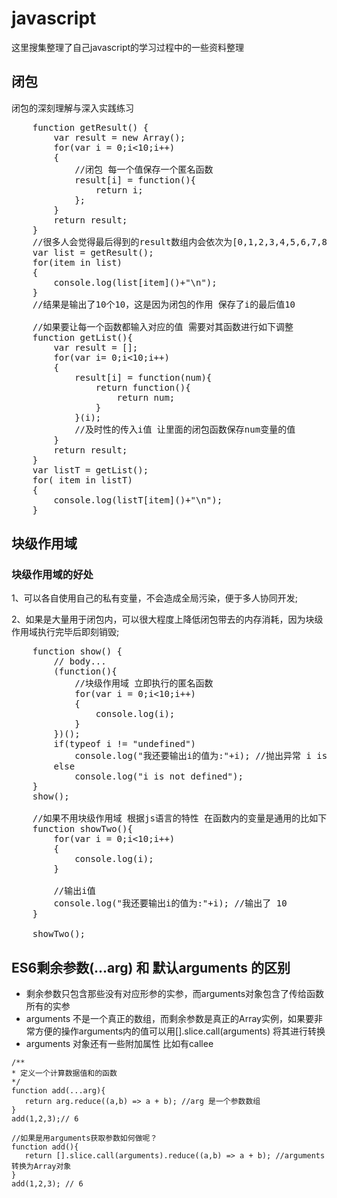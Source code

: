 # javascript
这里搜集整理了自己javascript的学习过程中的一些资料整理

## 闭包
闭包的深刻理解与深入实践练习
<pre>
	function getResult() {
		var result = new Array();
		for(var i = 0;i<10;i++)
		{
			//闭包 每一个值保存一个匿名函数
			result[i] = function(){
				return i;
			};
		}
		return result;
	}		
	//很多人会觉得最后得到的result数组内会依次为[0,1,2,3,4,5,6,7,8,9]
	var list = getResult();
	for(item in list)
	{
		console.log(list[item]()+"\n");
	}
	//结果是输出了10个10，这是因为闭包的作用 保存了i的最后值10

	//如果要让每一个函数都输入对应的值 需要对其函数进行如下调整
	function getList(){
		var result = [];
		for(var i= 0;i<10;i++)
		{
			result[i] = function(num){
				return function(){
					return num;
				}
			}(i);
			//及时性的传入i值 让里面的闭包函数保存num变量的值
		}
		return result;
	}
	var listT = getList();
	for( item in listT)
	{
		console.log(listT[item]()+"\n");
	}
</pre>
## 块级作用域
### 块级作用域的好处
1、可以各自使用自己的私有变量，不会造成全局污染，便于多人协同开发;

2、如果是大量用于闭包内，可以很大程度上降低闭包带去的内存消耗，因为块级作用域执行完毕后即刻销毁;
<pre>
	function show() {
        // body...
        (function(){
            //块级作用域 立即执行的匿名函数
            for(var i = 0;i<10;i++)
            {
                console.log(i);
            }
        })();
        if(typeof i != "undefined")
            console.log("我还要输出i的值为:"+i); //抛出异常 i is not defined
        else
            console.log("i is not defined");
    }
    show();

    //如果不用块级作用域 根据js语言的特性 在函数内的变量是通用的比如下方这个函数
    function showTwo(){
        for(var i = 0;i<10;i++)
        {
            console.log(i);
        }

        //输出i值
        console.log("我还要输出i的值为:"+i); //输出了 10
    }

    showTwo();
</pre>

## ES6剩余参数(...arg) 和 默认arguments 的区别
- 剩余参数只包含那些没有对应形参的实参，而arguments对象包含了传给函数所有的实参
- arguments 不是一个真正的数组，而剩余参数是真正的Array实例，如果要非常方便的操作arguments内的值可以用[].slice.call(arguments) 将其进行转换
- arguments 对象还有一些附加属性 比如有callee
```
/**
* 定义一个计算数据值和的函数
*/
function add(...arg){
   return arg.reduce((a,b) => a + b); //arg 是一个参数数组
}
add(1,2,3);// 6

//如果是用arguments获取参数如何做呢？
function add(){
   return [].slice.call(arguments).reduce((a,b) => a + b); //arguments转换为Array对象
}
add(1,2,3); // 6
```

